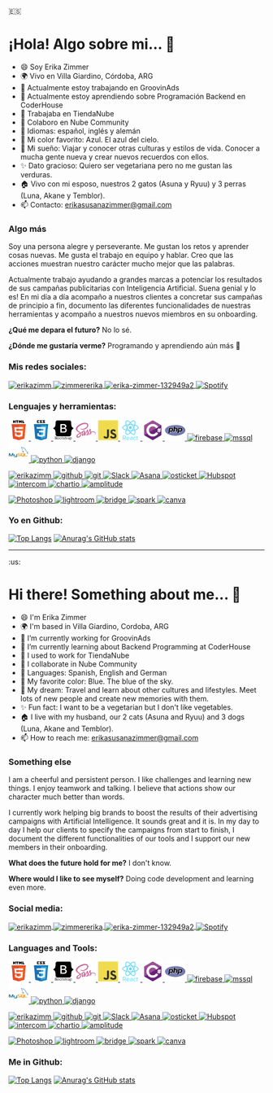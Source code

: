:es:

# ¡Hola! Algo sobre mi... 👋

- 😄 Soy Erika Zimmer
- 🌍 Vivo en Villa Giardino, Córdoba, ARG
- 🚀 Actualmente estoy trabajando en GroovinAds
- 📒 Actualmente estoy aprendiendo sobre Programación Backend en CoderHouse
- 🦄 Trabajaba en TiendaNube
- 👯 Colaboro en Nube Community
- 💬 Idiomas: español, inglés y alemán
- 🌈 Mi color favorito: Azul. El azul del cielo.
- 🔮 Mi sueño: Viajar y conocer otras culturas y estilos de vida. Conocer a mucha gente nueva y crear nuevos recuerdos con ellos.
- ✨ Dato gracioso: Quiero ser vegetariana pero no me gustan las verduras.
- 🏠 Vivo con mi esposo, nuestros 2 gatos (Asuna y Ryuu) y 3 perras (Luna, Akane y Temblor).
- 📫 Contacto: erikasusanazimmer@gmail.com

### Algo más

<p>Soy una persona alegre y perseverante. Me gustan los retos y aprender cosas nuevas. Me gusta el trabajo en equipo y hablar. Creo que las acciones muestran nuestro carácter mucho mejor que las palabras.</p>
<p>Actualmente trabajo ayudando a grandes marcas a potenciar los resultados de sus campañas publicitarias con Inteligencia Artificial. Suena genial y lo es! En mi día a día acompaño a nuestros clientes a concretar sus campañas de principio a fin, documento las diferentes funcionalidades de nuestras herramientas y acompaño a nuestros nuevos miembros en su onboarding.</p>
<p><strong>¿Qué me depara el futuro?</strong> No lo sé.</p>
<p><strong>¿Dónde me gustaría verme?</strong> Programando y aprendiendo aún más 💪</p>

### Mis redes sociales:
<p align="left">
  <a href="https://fb.com/erikazimm" target="blank">
    <img align="center" src="https://raw.githubusercontent.com/rahuldkjain/github-profile-readme-generator/master/src/images/icons/Social/facebook.svg" alt="erikazimm" height="30" width="40"/>
  </a>
  <a href="https://instagram.com/zimmererika" target="blank">
    <img align="center" src="https://raw.githubusercontent.com/rahuldkjain/github-profile-readme-generator/master/src/images/icons/Social/instagram.svg" alt="zimmererika" height="30" width="40"/>
  </a>
  <a href="https://linkedin.com/in/erika-zimmer-132949a2" target="blank">
    <img align="center" src="https://raw.githubusercontent.com/rahuldkjain/github-profile-readme-generator/master/src/images/icons/Social/linked-in-alt.svg" alt="erika-zimmer-132949a2" height="30" width="40"/>
  </a>
  <a href="https://open.spotify.com/user/21yrmezsy3dwfwh3f76gmc65i2" target="blank">
    <img align="center" src="https://user-images.githubusercontent.com/55201104/174333986-26c7cc9f-960a-4372-bdcb-4173c920eca0.png" alt="Spotify" height="30" width="30"/>
  </a>
</p>


### Lenguajes y herramientas:
<p align="left"> 
  <a href="https://www.w3.org/html/" target="_blank" rel="noreferrer"> 
    <img src="https://raw.githubusercontent.com/devicons/devicon/master/icons/html5/html5-original-wordmark.svg" alt="html5" width="40" height="40"/> 
  </a> 
  <a href="https://www.w3schools.com/css/" target="_blank" rel="noreferrer"> 
    <img src="https://raw.githubusercontent.com/devicons/devicon/master/icons/css3/css3-original-wordmark.svg" alt="css3" width="40" height="40"/> 
  </a> 
  <a href="https://getbootstrap.com" target="_blank" rel="noreferrer"> 
    <img src="https://raw.githubusercontent.com/devicons/devicon/master/icons/bootstrap/bootstrap-plain-wordmark.svg" alt="bootstrap" width="40" height="40"/> 
  </a> 
  <a href="https://sass-lang.com" target="_blank" rel="noreferrer"> 
    <img src="https://raw.githubusercontent.com/devicons/devicon/master/icons/sass/sass-original.svg" alt="sass" width="40" height="40"/> 
  </a> 
  <a href="https://developer.mozilla.org/en-US/docs/Web/JavaScript" target="_blank" rel="noreferrer"> 
    <img src="https://raw.githubusercontent.com/devicons/devicon/master/icons/javascript/javascript-original.svg" alt="javascript" width="40" height="40"/> 
  </a>
  <a href="https://reactjs.org/" target="_blank" rel="noreferrer"> 
    <img src="https://raw.githubusercontent.com/devicons/devicon/master/icons/react/react-original-wordmark.svg" alt="react" width="40" height="40"/> 
  </a> 
  <a href="https://www.w3schools.com/cs/" target="_blank" rel="noreferrer"> 
    <img src="https://raw.githubusercontent.com/devicons/devicon/master/icons/csharp/csharp-original.svg" alt="csharp" width="40" height="40"/> 
  </a> 
  <a href="https://www.php.net" target="_blank" rel="noreferrer"> 
    <img src="https://raw.githubusercontent.com/devicons/devicon/master/icons/php/php-original.svg" alt="php" width="40" height="40"/> 
  </a> 
    <a href="https://firebase.google.com/" target="_blank" rel="noreferrer"> 
    <img src="https://www.vectorlogo.zone/logos/firebase/firebase-icon.svg" alt="firebase" width="40" height="40"/> 
  </a> 
  <a href="https://www.microsoft.com/en-us/sql-server" target="_blank" rel="noreferrer"> 
    <img src="https://www.svgrepo.com/show/303229/microsoft-sql-server-logo.svg" alt="mssql" width="40" height="40"/> 
  </a> 
  <a href="https://www.mysql.com/" target="_blank" rel="noreferrer"> 
    <img src="https://raw.githubusercontent.com/devicons/devicon/master/icons/mysql/mysql-original-wordmark.svg" alt="mysql" width="40" height="40"/> 
  </a> 
  <a href="https://www.python.org/" target="_blank" rel="noreferrer"> 
    <img src="https://www.python.org/static/favicon.ico" alt="python" width="40" height="40"/> 
  </a> 
  <a href="https://www.djangoproject.com/" target="_blank" rel="noreferrer"> 
    <img src="https://static.djangoproject.com/img/icon-touch.e4872c4da341.png" alt="django" width="40" height="40"/> 
  </a> 
</p>
<p align="left"> 
  <a href="https://codepen.io/erikazimm" target="blank">
    <img src="https://raw.githubusercontent.com/rahuldkjain/github-profile-readme-generator/master/src/images/icons/Social/codepen.svg" alt="erikazimm"      height="40" width="40" />
  </a>
  <a href="https://github.com/" target="_blank" rel="noreferrer"> 
    <img src="https://user-images.githubusercontent.com/55201104/174332607-f4aaa646-4726-458a-bdec-981291ec9544.png" alt="github" width="40" height="40"/> 
  </a> 
  <a href="https://git-scm.com/" target="_blank" rel="noreferrer"> 
    <img src="https://www.vectorlogo.zone/logos/git-scm/git-scm-icon.svg" alt="git" width="40" height="40"/> 
  </a> 
  <a href="https://slack.com/intl/es-ar/" target="_blank" rel="noreferrer"> 
    <img src="https://a.slack-edge.com/80588/marketing/img/icons/icon_slack_hash_colored.png" alt="Slack" width="40" height="40"/> 
  </a> 
  <a href="https://asana.com/es" target="_blank" rel="noreferrer"> 
    <img src="https://avatars.slack-edge.com/2021-11-01/2672890963171_7010e3c61fd59a0e601c_512.png" alt="Asana" width="40" height="40"/> 
  </a>
  <a href="https://osticket.com/" target="_blank" rel="noreferrer"> 
    <img src="https://pbs.twimg.com/profile_images/576199903421931520/iO20RxoP_400x400.png" alt="osticket" width="40" height="40"/> 
  </a>
  <a href="https://www.hubspot.es/" target="_blank" rel="noreferrer"> 
    <img src="https://assets-global.website-files.com/6030eb20edb267a2d11d31f6/607d2a9a1c6cc6351c0f218c_hubspot-1.svg" alt="Hubspot" width="40" height="40"/> 
  </a>
  <a href="https://www.intercom.com/" target="_blank" rel="noreferrer"> 
    <img src="https://www.intercom.com/_next/static/images/intercom-logo-7b36b3b2916d7eaacad8cbcec92ead24.png" alt="intercom" width="40" height="40"/> 
  </a>
  <a href="http://chartio.com/" target="_blank" rel="noreferrer"> 
    <img src="http://chartio.com/logo/icon.svg" alt="chartio" width="40" height="40"/> 
  </a>
  <a href="https://amplitude.com/" target="_blank" rel="noreferrer"> 
    <img src="https://www.martechforum.com/wp-content/uploads/2016/10/amplitude-300x300.png" alt="amplitude" width="40" height="40"/> 
  </a>
 </p> 
 <p align="left"> 
   <a href="https://www.adobe.com/uk/products/photoshop.html" target="_blank" rel="noreferrer"> 
    <img src="https://user-images.githubusercontent.com/55201104/174332644-3e0d1370-39b9-4473-90ac-2a3789a02784.png" alt="Photoshop" width="40" height="40"/> 
  </a> 
  <a href="https://www.adobe.com/uk/products/photoshop-lightroom-classic.html" target="_blank" rel="noreferrer"> 
    <img src="https://user-images.githubusercontent.com/55201104/174332795-9bb3ec1d-d06d-44dd-b03d-c94a73b13362.png" alt="lightroom" width="40" height="40"/> 
  </a> 
  <a href="https://www.adobe.com/uk/products/bridge.html" target="_blank" rel="noreferrer"> 
    <img src="https://user-images.githubusercontent.com/55201104/174332849-b6282ac0-e4cb-47b5-b572-b6460fbb8d1d.png" alt="bridge" width="40" height="40"/> 
  </a> 
  <a href="https://spark.adobe.com/" target="_blank" rel="noreferrer"> 
    <img src="https://user-images.githubusercontent.com/55201104/174332922-a31c4aea-6821-4806-871d-4162dddf47d5.png" alt="spark" width="40" height="40"/> 
  </a> 
   <a href=https://www.canva.com/es_us/" target="_blank" rel="noreferrer"> 
    <img src="https://static.canva.com/static/images/android-192x192-2.png" alt="canva" width="40" height="40"/> 
  </a> 
</p> 
                                                                                                              
### Yo en Github:
                
[![Top Langs](https://github-readme-stats.vercel.app/api/top-langs/?username=ErikaZimmer&layout=compact)](https://github.com/anuraghazra/github-readme-stats)
[![Anurag's GitHub stats](https://github-readme-stats.vercel.app/api?username=ErikaZimmer)](https://github.com/anuraghazra/github-readme-stats)
                                                                                                              
<hr>
:us:

# Hi there! Something about me... 👋 

- 😄 I'm Erika Zimmer
- 🌍 I'm based in Villa Giardino, Cordoba, ARG
- 🚀 I’m currently working for GroovinAds
- 📒 I’m currently learning about Backend Programming at CoderHouse
- 🦄 I used to work for TiendaNube 
- 👯 I collaborate in Nube Community
- 💬 Languages: Spanish, English and German
- 🌈 My favorite color: Blue. The blue of the sky.
- 🔮 My dream: Travel and learn about other cultures and lifestyles. Meet lots of new people and create new memories with them.
- ✨ Fun fact: I want to be a vegetarian but I don't like vegetables.
- 🏠 I live with my husband, our 2 cats (Asuna and Ryuu) and 3 dogs (Luna, Akane and Temblor).
- 📫 How to reach me: erikasusanazimmer@gmail.com

### Something else

<p>I am a cheerful and persistent person. I like challenges and learning new things. I enjoy teamwork and talking. I believe that actions show our character much better than words.</p>
<p>I currently work helping big brands to boost the results of their advertising campaigns with Artificial Intelligence. It sounds great and it is. In my day to day I help our clients to specify the campaigns from start to finish, I document the different functionalities of our tools and I support our new members in their onboarding.</p>
<p><strong>What does the future hold for me?</strong> I don't know.</p>
<p><strong>Where would I like to see myself?</strong> Doing code development and learning even more.</p>

### Social media:
<p align="left">
  <a href="https://fb.com/erikazimm" target="blank">
    <img align="center" src="https://raw.githubusercontent.com/rahuldkjain/github-profile-readme-generator/master/src/images/icons/Social/facebook.svg" alt="erikazimm" height="30" width="40" />
  </a>
  <a href="https://instagram.com/zimmererika" target="blank">
    <img align="center" src="https://raw.githubusercontent.com/rahuldkjain/github-profile-readme-generator/master/src/images/icons/Social/instagram.svg" alt="zimmererika" height="30" width="40" />
  </a>
  <a href="https://linkedin.com/in/erika-zimmer-132949a2" target="blank">
    <img align="center" src="https://raw.githubusercontent.com/rahuldkjain/github-profile-readme-generator/master/src/images/icons/Social/linked-in-alt.svg" alt="erika-zimmer-132949a2" height="30" width="40" />
  </a>
  <a href="https://open.spotify.com/user/21yrmezsy3dwfwh3f76gmc65i2" target="blank">
    <img align="center" src="https://user-images.githubusercontent.com/55201104/174333986-26c7cc9f-960a-4372-bdcb-4173c920eca0.png" alt="Spotify" height="30" width="30" />
  </a>
</p>


### Languages and Tools:
<p align="left"> 
  <a href="https://www.w3.org/html/" target="_blank" rel="noreferrer"> 
    <img src="https://raw.githubusercontent.com/devicons/devicon/master/icons/html5/html5-original-wordmark.svg" alt="html5" width="40" height="40"/> 
  </a> 
  <a href="https://www.w3schools.com/css/" target="_blank" rel="noreferrer"> 
    <img src="https://raw.githubusercontent.com/devicons/devicon/master/icons/css3/css3-original-wordmark.svg" alt="css3" width="40" height="40"/> 
  </a> 
  <a href="https://getbootstrap.com" target="_blank" rel="noreferrer"> 
    <img src="https://raw.githubusercontent.com/devicons/devicon/master/icons/bootstrap/bootstrap-plain-wordmark.svg" alt="bootstrap" width="40" height="40"/> 
  </a> 
  <a href="https://sass-lang.com" target="_blank" rel="noreferrer"> 
    <img src="https://raw.githubusercontent.com/devicons/devicon/master/icons/sass/sass-original.svg" alt="sass" width="40" height="40"/> 
  </a> 
  <a href="https://developer.mozilla.org/en-US/docs/Web/JavaScript" target="_blank" rel="noreferrer"> 
    <img src="https://raw.githubusercontent.com/devicons/devicon/master/icons/javascript/javascript-original.svg" alt="javascript" width="40" height="40"/> 
  </a>
  <a href="https://reactjs.org/" target="_blank" rel="noreferrer"> 
    <img src="https://raw.githubusercontent.com/devicons/devicon/master/icons/react/react-original-wordmark.svg" alt="react" width="40" height="40"/> 
  </a> 
  <a href="https://www.w3schools.com/cs/" target="_blank" rel="noreferrer"> 
    <img src="https://raw.githubusercontent.com/devicons/devicon/master/icons/csharp/csharp-original.svg" alt="csharp" width="40" height="40"/> 
  </a> 
  <a href="https://www.php.net" target="_blank" rel="noreferrer"> 
    <img src="https://raw.githubusercontent.com/devicons/devicon/master/icons/php/php-original.svg" alt="php" width="40" height="40"/> 
  </a> 
    <a href="https://firebase.google.com/" target="_blank" rel="noreferrer"> 
    <img src="https://www.vectorlogo.zone/logos/firebase/firebase-icon.svg" alt="firebase" width="40" height="40"/> 
  </a> 
  <a href="https://www.microsoft.com/en-us/sql-server" target="_blank" rel="noreferrer"> 
    <img src="https://www.svgrepo.com/show/303229/microsoft-sql-server-logo.svg" alt="mssql" width="40" height="40"/> 
  </a> 
  <a href="https://www.mysql.com/" target="_blank" rel="noreferrer"> 
    <img src="https://raw.githubusercontent.com/devicons/devicon/master/icons/mysql/mysql-original-wordmark.svg" alt="mysql" width="40" height="40"/> 
  </a> 
  <a href="https://www.python.org/" target="_blank" rel="noreferrer"> 
    <img src="https://www.python.org/static/favicon.ico" alt="python" width="40" height="40"/> 
  </a> 
  <a href="https://www.djangoproject.com/" target="_blank" rel="noreferrer"> 
    <img src="https://static.djangoproject.com/img/icon-touch.e4872c4da341.png" alt="django" width="40" height="40"/> 
  </a>
</p>
<p align="left"> 
  <a href="https://codepen.io/erikazimm" target="blank">
    <img src="https://raw.githubusercontent.com/rahuldkjain/github-profile-readme-generator/master/src/images/icons/Social/codepen.svg" alt="erikazimm"      height="40" width="40" />
  </a>
  <a href="https://github.com/" target="_blank" rel="noreferrer"> 
    <img src="https://user-images.githubusercontent.com/55201104/174332607-f4aaa646-4726-458a-bdec-981291ec9544.png" alt="github" width="40" height="40"/> 
  </a> 
  <a href="https://git-scm.com/" target="_blank" rel="noreferrer"> 
    <img src="https://www.vectorlogo.zone/logos/git-scm/git-scm-icon.svg" alt="git" width="40" height="40"/> 
  </a> 
  <a href="https://slack.com/intl/es-ar/" target="_blank" rel="noreferrer"> 
    <img src="https://a.slack-edge.com/80588/marketing/img/icons/icon_slack_hash_colored.png" alt="Slack" width="40" height="40"/> 
  </a> 
  <a href="https://asana.com/es" target="_blank" rel="noreferrer"> 
    <img src="https://avatars.slack-edge.com/2021-11-01/2672890963171_7010e3c61fd59a0e601c_512.png" alt="Asana" width="40" height="40"/> 
  </a>
  <a href="https://osticket.com/" target="_blank" rel="noreferrer"> 
    <img src="https://pbs.twimg.com/profile_images/576199903421931520/iO20RxoP_400x400.png" alt="osticket" width="40" height="40"/> 
  </a>
  <a href="https://www.hubspot.es/" target="_blank" rel="noreferrer"> 
    <img src="https://assets-global.website-files.com/6030eb20edb267a2d11d31f6/607d2a9a1c6cc6351c0f218c_hubspot-1.svg" alt="Hubspot" width="40" height="40"/> 
  </a>
  <a href="https://www.intercom.com/" target="_blank" rel="noreferrer"> 
    <img src="https://www.intercom.com/_next/static/images/intercom-logo-7b36b3b2916d7eaacad8cbcec92ead24.png" alt="intercom" width="40" height="40"/> 
  </a>
  <a href="http://chartio.com/" target="_blank" rel="noreferrer"> 
    <img src="http://chartio.com/logo/icon.svg" alt="chartio" width="40" height="40"/> 
  </a>
  <a href="https://amplitude.com/" target="_blank" rel="noreferrer"> 
    <img src="https://www.martechforum.com/wp-content/uploads/2016/10/amplitude-300x300.png" alt="amplitude" width="40" height="40"/> 
  </a>
 </p> 
 <p align="left"> 
   <a href="https://www.adobe.com/uk/products/photoshop.html" target="_blank" rel="noreferrer"> 
    <img src="https://user-images.githubusercontent.com/55201104/174332644-3e0d1370-39b9-4473-90ac-2a3789a02784.png" alt="Photoshop" width="40" height="40"/> 
  </a> 
  <a href="https://www.adobe.com/uk/products/photoshop-lightroom-classic.html" target="_blank" rel="noreferrer"> 
    <img src="https://user-images.githubusercontent.com/55201104/174332795-9bb3ec1d-d06d-44dd-b03d-c94a73b13362.png" alt="lightroom" width="40" height="40"/> 
  </a> 
  <a href="https://www.adobe.com/uk/products/bridge.html" target="_blank" rel="noreferrer"> 
    <img src="https://user-images.githubusercontent.com/55201104/174332849-b6282ac0-e4cb-47b5-b572-b6460fbb8d1d.png" alt="bridge" width="40" height="40"/> 
  </a> 
  <a href="https://spark.adobe.com/" target="_blank" rel="noreferrer"> 
    <img src="https://user-images.githubusercontent.com/55201104/174332922-a31c4aea-6821-4806-871d-4162dddf47d5.png" alt="spark" width="40" height="40"/> 
  </a> 
   <a href=https://www.canva.com/es_us/" target="_blank" rel="noreferrer"> 
    <img src="https://static.canva.com/static/images/android-192x192-2.png" alt="canva" width="40" height="40"/> 
  </a> 
</p> 
                                                                                                              
### Me in Github:
                
[![Top Langs](https://github-readme-stats.vercel.app/api/top-langs/?username=ErikaZimmer&layout=compact)](https://github.com/anuraghazra/github-readme-stats)
[![Anurag's GitHub stats](https://github-readme-stats.vercel.app/api?username=ErikaZimmer)](https://github.com/anuraghazra/github-readme-stats)
